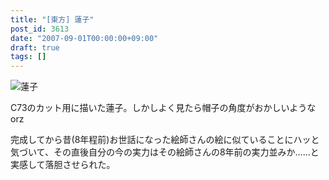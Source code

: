 ```yaml
---
title: "[東方] 蓮子"
post_id: 3613
date: "2007-09-01T00:00:00+09:00"
draft: true
tags: []
---
```



![蓮子](https://danmaq.com/image/illustrations/mono/2004-2007/c73_renko_s.png)

C73のカット用に描いた蓮子。しかしよく見たら帽子の角度がおかしいようなorz

完成してから昔(8年程前)お世話になった絵師さんの絵に似ていることにハッと気づいて、その直後自分の今の実力はその絵師さんの8年前の実力並みか……と実感して落胆させられた。
